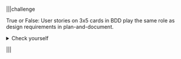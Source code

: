 |||challenge

True or False: User stories on 3x5 cards in BDD play the same role as design requirements in plan-and-document.
<details><summary>Check yourself</summary>True.</details>

|||